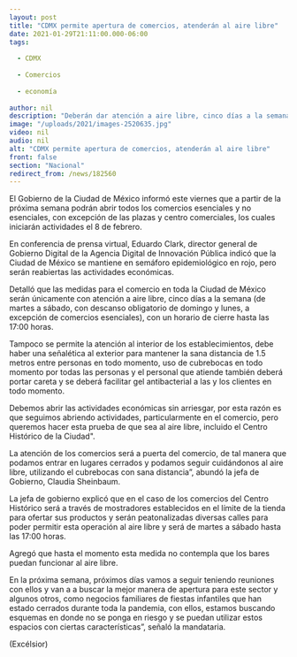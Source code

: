 ```yaml
---
layout: post
title: "CDMX permite apertura de comercios, atenderán al aire libre"
date: 2021-01-29T21:11:00.000-06:00
tags:
  
  - CDMX
  
  - Comercios
  
  - economía
  
author: nil
description: "Deberán dar atención a aire libre, cinco días a la semana, con descanso obligatorio los domingos y lunes, a excepción de comercios esenciales"
image: "/uploads/2021/images-2520635.jpg"
video: nil
audio: nil
alt: "CDMX permite apertura de comercios, atenderán al aire libre"
front: false
section: "Nacional"
redirect_from: /news/182560
---
```


El Gobierno de la Ciudad de México informó este viernes que a partir de la próxima semana podrán abrir todos los comercios esenciales y no esenciales, con excepción de las plazas y centro comerciales, los cuales iniciarán actividades el 8 de febrero.

En conferencia de prensa virtual, Eduardo Clark, director general de Gobierno Digital de la Agencia Digital de Innovación Pública indicó que la Ciudad de México se mantiene en semáforo epidemiológico en rojo, pero serán reabiertas las actividades económicas.

Detalló que las medidas para el comercio en toda la Ciudad de México serán únicamente con atención a aire libre, cinco días a la semana (de martes a sábado, con descanso obligatorio de domingo y lunes, a excepción de comercios esenciales), con un horario de cierre hasta las 17:00 horas.

Tampoco se permite la atención al interior  de los establecimientos, debe haber una señalética al exterior para mantener la sana distancia  de 1.5 metros  entre personas en todo momento, uso de cubrebocas en todo momento  por todas las personas y el personal que atiende también deberá portar careta y se deberá facilitar gel antibacterial a las y los clientes en todo momento.

Debemos abrir las actividades económicas sin arriesgar, por esta razón es que seguimos abriendo actividades, particularmente en el comercio, pero queremos hacer esta prueba de que sea al aire libre, incluido el Centro Histórico de la Ciudad". 

La atención de los comercios será a puerta del comercio, de tal manera que podamos entrar en lugares cerrados y podamos seguir cuidándonos al aire libre, utilizando el cubrebocas con sana distancia”, abundó la jefa de Gobierno, Claudia Sheinbaum.

La jefa de gobierno explicó que en el caso de los comercios del Centro Histórico será a través de mostradores establecidos en el límite de la tienda para ofertar sus productos y serán peatonalizadas diversas calles para poder permitir esta operación al aire libre y será de martes a sábado hasta las 17:00 horas.

Agregó que hasta el momento esta medida no contempla que los bares puedan funcionar al aire libre.

En la próxima semana, próximos días vamos a seguir teniendo reuniones con ellos y van a a buscar la mejor manera de apertura para este sector y algunos otros, como negocios familiares de fiestas infantiles que han estado cerrados durante toda la pandemia, con ellos, estamos buscando esquemas en donde no se ponga en riesgo  y se puedan utilizar estos espacios con ciertas características”, señaló la mandataria.

(Excélsior)